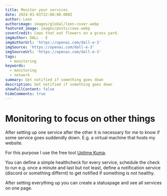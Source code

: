 ```yaml
---
title: Monitor your services
date: 2024-01-01T22:00:00.000Z
author: Leon
authorimage: images/global/leon-cover.webp
featured_image: images/posts/cows.webp
coverCredit: Cows that eat flowers on a grass yard.
imgAuthor: DALL - E
imgAuthorUrl: 'https://openai.com/dall-e-3'
imgSource: 'https://openai.com/dall-e-3'
imgSourceUrl: 'https://openai.com/dall-e-3'
tags:
  - monitoring
keywords:
  - monitoring
  - network
summary: Get notified if something goes down
description: Get notified if something goes down
showFullContent: false
hideComments: true
---
```


# Monitoring to focus on other things

After setting up one service after the other it is necessary for me to know if some service goes suddendly down. E.g. a virtual machine that hosts my website.

For this purpose I use the free tool [Uptime Kuma](https://github.com/louislam/uptime-kuma).

You can define a simple healthcheck for every service, schedule the check to run e.g. once a minute and last but not least, define a notification service (discord or something differnt) to get notified if something is not healthy.

After setting everything up you can create a statuspage and see all services on one page.
